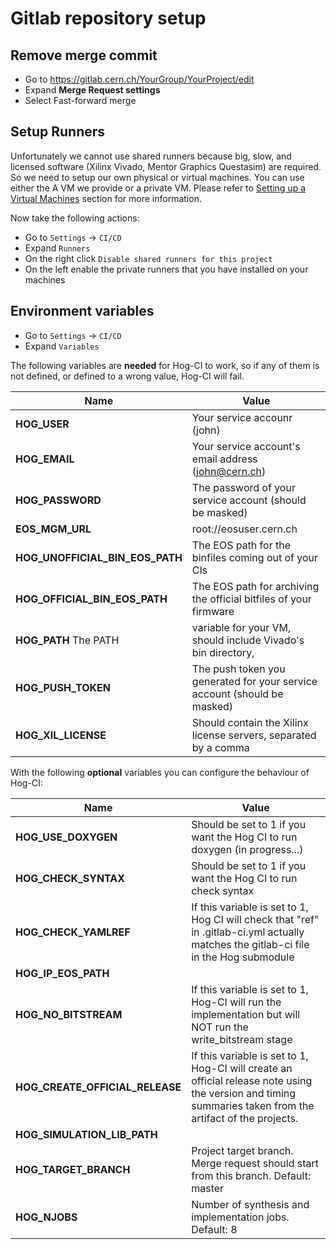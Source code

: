 # Gitlab repository setup

## Remove merge commit

- Go to https://gitlab.cern.ch/YourGroup/YourProject/edit
- Expand __Merge Request settings__ 
- Select Fast-forward merge

## Setup Runners

Unfortunately we cannot use shared runners because big, slow, and licensed software (Xilinx Vivado, Mentor Graphics Questasim) are required.
So we need to setup our own physical or virtual machines.
You can use either the A VM we provide or a private VM.
Please refer to [Setting up a Virtual Machines](03-Virtual-Machines.md) section for more information.

Now take the following actions:

- Go to `Settings` -> `CI/CD`
- Expand `Runners`
- On the right click `Disable shared runners for this project`
- On the left enable the private runners that you have installed on your machines

## Environment variables

- Go to `Settings` -> `CI/CD`
- Expand `Variables`

The following variables are **needed** for Hog-CI to work, so if any of them is not defined, or defined to a wrong value, Hog-CI will fail.

| Name                            | Value  |
|-----|---|
| __HOG_USER__                    | Your service accounr (john)                                              |
| __HOG_EMAIL__                   | Your service account's email  address (john@cern.ch)		     |
| __HOG_PASSWORD__                | The password of your service account (should be masked)		     |
| __EOS_MGM_URL__                 | root://eosuser.cern.ch						     |
| __HOG_UNOFFICIAL_BIN_EOS_PATH__ | The EOS path for the binfiles coming out of your CIs		     |
| __HOG_OFFICIAL_BIN_EOS_PATH__   | The EOS path for archiving the official bitfiles of your firmware	     |
| __HOG_PATH__ The PATH           | variable for your VM, should include Vivado's bin directory, 	     |
| __HOG_PUSH_TOKEN__              | The push token you generated for your service account (should be masked) |
| __HOG_XIL_LICENSE__             | Should contain the Xilinx license servers, separated by a comma          |

With the following **optional** variables you can configure the behaviour of Hog-CI:

| Name                            | Value  |
|-----|---|
| __HOG_USE_DOXYGEN__          | Should be set to 1 if you want the Hog CI to run doxygen (in progress...) |
| __HOG_CHECK_SYNTAX__	       | Should be set to 1 if you want the Hog CI to run check syntax 									   |
| __HOG_CHECK_YAMLREF__	       | If this variable is set to 1, Hog CI will check that "ref" in .gitlab-ci.yml actually matches the gitlab-ci file in the Hog submodule |
| __HOG_IP_EOS_PATH__	         |									   |
| __HOG_NO_BITSTREAM__   |	If this variable is set to 1, Hog-CI will run the implementation but will NOT run the write_bitstream stage								   |
| __HOG_CREATE_OFFICIAL_RELEASE__   |	If this variable is set to 1, Hog-CI will create an official release note using the version and timing summaries taken from the artifact of the projects.								   |
| __HOG_SIMULATION_LIB_PATH__  |									   |
| __HOG_TARGET_BRANCH__          |  Project target branch. Merge request should start from this branch. Default: master |
| __HOG_NJOBS__               |  Number of synthesis and implementation jobs. Default: 8 |


